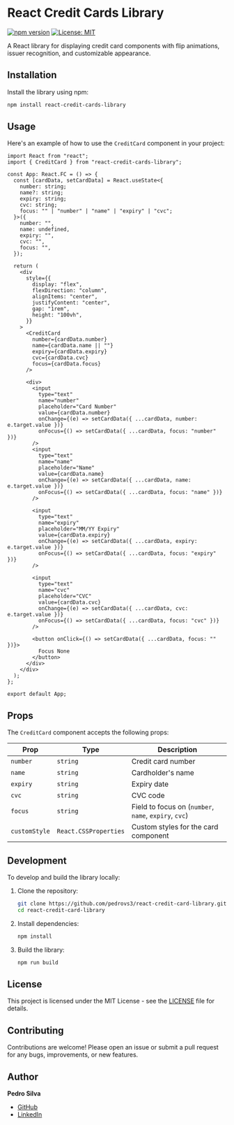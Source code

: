# React Credit Cards Library

[![npm version](https://badge.fury.io/js/react-credit-cards-library.svg)](https://badge.fury.io/js/react-credit-card-library)
[![License: MIT](https://img.shields.io/badge/License-MIT-yellow.svg)](https://opensource.org/licenses/MIT)

A React library for displaying credit card components with flip animations, issuer recognition, and customizable appearance.

## Installation

Install the library using npm:

```bash
npm install react-credit-cards-library
```

## Usage

Here's an example of how to use the `CreditCard` component in your project:

```tsx
import React from "react";
import { CreditCard } from "react-credit-cards-library";

const App: React.FC = () => {
  const [cardData, setCardData] = React.useState<{
    number: string;
    name?: string;
    expiry: string;
    cvc: string;
    focus: "" | "number" | "name" | "expiry" | "cvc";
  }>({
    number: "",
    name: undefined,
    expiry: "",
    cvc: "",
    focus: "",
  });

  return (
    <div
      style={{
        display: "flex",
        flexDirection: "column",
        alignItems: "center",
        justifyContent: "center",
        gap: "1rem",
        height: "100vh",
      }}
    >
      <CreditCard
        number={cardData.number}
        name={cardData.name || ""}
        expiry={cardData.expiry}
        cvc={cardData.cvc}
        focus={cardData.focus}
      />

      <div>
        <input
          type="text"
          name="number"
          placeholder="Card Number"
          value={cardData.number}
          onChange={(e) => setCardData({ ...cardData, number: e.target.value })}
          onFocus={() => setCardData({ ...cardData, focus: "number" })}
        />
        <input
          type="text"
          name="name"
          placeholder="Name"
          value={cardData.name}
          onChange={(e) => setCardData({ ...cardData, name: e.target.value })}
          onFocus={() => setCardData({ ...cardData, focus: "name" })}
        />

        <input
          type="text"
          name="expiry"
          placeholder="MM/YY Expiry"
          value={cardData.expiry}
          onChange={(e) => setCardData({ ...cardData, expiry: e.target.value })}
          onFocus={() => setCardData({ ...cardData, focus: "expiry" })}
        />

        <input
          type="text"
          name="cvc"
          placeholder="CVC"
          value={cardData.cvc}
          onChange={(e) => setCardData({ ...cardData, cvc: e.target.value })}
          onFocus={() => setCardData({ ...cardData, focus: "cvc" })}
        />

        <button onClick={() => setCardData({ ...cardData, focus: "" })}>
          Focus None
        </button>
      </div>
    </div>
  );
};

export default App;
```

## Props

The `CreditCard` component accepts the following props:

| Prop        | Type                       | Description                                  |
|-------------|----------------------------|----------------------------------------------|
| `number`    | `string`                   | Credit card number                           |
| `name`      | `string`                   | Cardholder's name                            |
| `expiry`    | `string`                   | Expiry date                                  |
| `cvc`       | `string`                   | CVC code                                     |
| `focus`     | `string`                   | Field to focus on (`number`, `name`, `expiry`, `cvc`) |
| `customStyle` | `React.CSSProperties`    | Custom styles for the card component         |

## Development

To develop and build the library locally:

1. Clone the repository:
    ```bash
    git clone https://github.com/pedrovs3/react-credit-card-library.git
    cd react-credit-card-library
    ```

2. Install dependencies:
    ```bash
    npm install
    ```

3. Build the library:
    ```bash
    npm run build
    ```

## License

This project is licensed under the MIT License - see the [LICENSE](LICENSE) file for details.

## Contributing

Contributions are welcome! Please open an issue or submit a pull request for any bugs, improvements, or new features.

## Author

**Pedro Silva**
- [GitHub](https://github.com/pedrovs3)
- [LinkedIn](https://www.linkedin.com/in/pedrovs3)